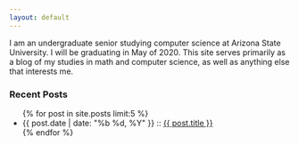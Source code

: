 ```yaml
---
layout: default
---
```


I am an undergraduate senior studying computer science at Arizona State University. I will be 
graduating in May of 2020. This site serves primarily as a blog of my studies in math and 
computer science, as well as anything else that interests me.

### Recent Posts

<ul class="posts">
    {% for post in site.posts limit:5 %}
        <li>
            <span class="post-date">{{ post.date | date: "%b %d, %Y" }}</span>
            ::
            <a class="post-link" href="{{ post.url }}">{{ post.title }}</a>
        </li>
    {% endfor %}
</ul>
